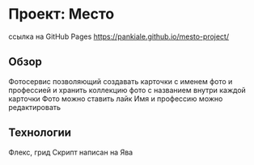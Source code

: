 # Проект: Место
ссылка на GitHub Pages https://pankiale.github.io/mesto-project/

## Обзор
Фотосервис позволяющий создавать карточки с именем фото и профессией и хранить коллекцию фото с названием внутри каждой карточки
Фото можно ставить лайк
Имя и профессию можно редактировать

## Технологии
Флекс, грид
Скрипт написан на Ява

